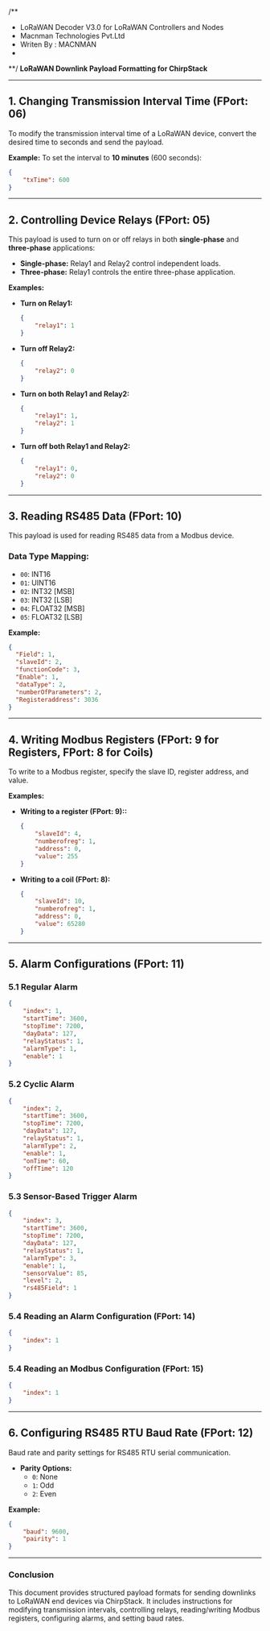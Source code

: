 /**
 * LoRaWAN Decoder V3.0 for LoRaWAN Controllers and Nodes
 * Macnman Technologies Pvt.Ltd
 * Writen By : MACNMAN
 * 
 **/
**LoRaWAN Downlink Payload Formatting for ChirpStack**

---

## 1. Changing Transmission Interval Time (FPort: 06)
To modify the transmission interval time of a LoRaWAN device, convert the desired time to seconds and send the payload.

**Example:** To set the interval to **10 minutes** (600 seconds):
```json
{
    "txTime": 600
}
```

---

## 2. Controlling Device Relays (FPort: 05)
This payload is used to turn on or off relays in both **single-phase** and **three-phase** applications:
- **Single-phase:** Relay1 and Relay2 control independent loads.
- **Three-phase:** Relay1 controls the entire three-phase application.

**Examples:**
- **Turn on Relay1:**
  ```json
  {
      "relay1": 1
  }
  ```
- **Turn off Relay2:**
  ```json
  {
      "relay2": 0
  }
  ```
- **Turn on both Relay1 and Relay2:**
  ```json
  {
      "relay1": 1,
      "relay2": 1
  }
  ```
- **Turn off both Relay1 and Relay2:**
  ```json
  {
      "relay1": 0,
      "relay2": 0
  }
  ```

---

## 3. Reading RS485 Data (FPort: 10)
This payload is used for reading RS485 data from a Modbus device.

### **Data Type Mapping:**
- `00`: INT16
- `01`: UINT16
- `02`: INT32 [MSB]
- `03`: INT32 [LSB]
- `04`: FLOAT32 [MSB]
- `05`: FLOAT32 [LSB]

**Example:**
```json
{
  "Field": 1,
  "slaveId": 2,
  "functionCode": 3,
  "Enable": 1,
  "dataType": 2,
  "numberOfParameters": 2,
  "Registeraddress": 3036
}
```

---

## 4. Writing Modbus Registers (FPort: 9 for Registers, FPort: 8 for Coils)
To write to a Modbus register, specify the slave ID, register address, and value.

**Examples:**
- **Writing to a register (FPort: 9)::**
  ```json
  {
      "slaveId": 4,
      "numberofreg": 1,
      "address": 0,
      "value": 255
  }
  ```
- **Writing to a coil (FPort: 8):**
  ```json
  {
      "slaveId": 10,
      "numberofreg": 1,
      "address": 0,
      "value": 65280
  }
  ```

---

## 5. Alarm Configurations (FPort: 11)
### 5.1 Regular Alarm
```json
{
    "index": 1,
    "startTime": 3600,
    "stopTime": 7200,
    "dayData": 127,
    "relayStatus": 1,
    "alarmType": 1,
    "enable": 1
}
```

### 5.2 Cyclic Alarm
```json
{
    "index": 2,
    "startTime": 3600,
    "stopTime": 7200,
    "dayData": 127,
    "relayStatus": 1,
    "alarmType": 2,
    "enable": 1,
    "onTime": 60,
    "offTime": 120
}
```

### 5.3 Sensor-Based Trigger Alarm
```json
{
    "index": 3,
    "startTime": 3600,
    "stopTime": 7200,
    "dayData": 127,
    "relayStatus": 1,
    "alarmType": 3,
    "enable": 1,
    "sensorValue": 85,
    "level": 2,
    "rs485Field": 1
}
```

### 5.4 Reading an Alarm Configuration (FPort: 14)
```json
{
    "index": 1
}
```

### 5.4 Reading an Modbus Configuration (FPort: 15)
```json
{
    "index": 1
}
```

---

## 6. Configuring RS485 RTU Baud Rate (FPort: 12)
Baud rate and parity settings for RS485 RTU serial communication.
- **Parity Options:**
  - `0`: None
  - `1`: Odd
  - `2`: Even

**Example:**
```json
{
    "baud": 9600,
    "pairity": 1
}
```

---

### **Conclusion**
This document provides structured payload formats for sending downlinks to LoRaWAN end devices via ChirpStack. It includes instructions for modifying transmission intervals, controlling relays, reading/writing Modbus registers, configuring alarms, and setting baud rates.

